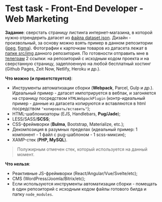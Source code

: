 # Test task - Front-End Developer - Web Marketing

**Задание**: сверстать страницу листинга интернет-магазина, в которой нужно отрендерить датасет из [файла dataset.json](https://raw.githubusercontent.com/alexnaidovich/frontend_test_task/master/dataset.json). Дизайн - произвольный, за основу можно взять пример в данном репозитории ([jpeg](https://raw.githubusercontent.com/alexnaidovich/frontend_test_task/master/marketplace_sketch.jpg), [figma](https://www.figma.com/file/GZDWwVSeu1N8KHRH7B0may/Test_task_sketch?node-id=0%3A1)). Фотографии к карточкам товаров из датасета лежат в [папке src/img](https://github.com/alexnaidovich/frontend_test_task/tree/master/src/img) данного репозитория. По готовности отправить мне в [телеграм](https://t.me/alexnaidovich) 2 ссылки: на репозиторий с исходным кодом проекта и на сверстанную страницу, задеплоенную на любой бесплатный хостинг (Github Pages, Zeit Now, Netlify, Heroku и др.). 

**Что можно (и приветствуется)**:

  * Инструменты автоматизации сборки (**Webpack**, Parcel, Gulp и др.). Идеальный пример - датасет импотрируется в вебпак, и загоняется на страницу посредством `HTMLWebpackPlugin` (контр-идеальный пример - данные из датасета копируются и вставляются в html посредством `"копировать/вставить"`);
  * HTML-шаблонизаторы (EJS, Handlebars, **Pug/Jade**);
  * LESS/SASS/**SCSS**;
  * CSS-фреймворки (**Bulma**, Bootstrap, Materialize, etc.);
  * Декомпозиция в разумных пределах (идеальный пример: 1 компонент - 1 файл с pug-шаблоном - 1 scss-миксин);
  * XAMP-стек (**PHP, MySQL**).
  
> Полужирным отмечен стек, который используется на данный момент.

**Что нельзя**:

  * Реактивные JS-фреймворки (React/Angular/Vue/Svelte/etc);
  * CMS (WordPress/Joomla/Bitrix/etc);
  * Если используются инструменты автоматизации сборки - помещать в один репозиторий с исходным кодом файлы готового билда и папку `node_modules`.
